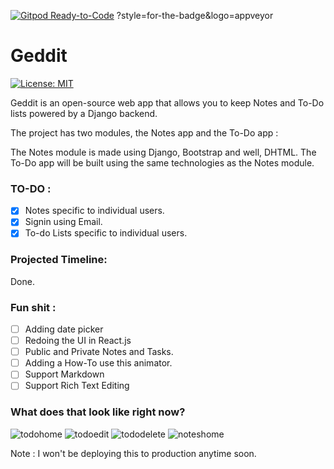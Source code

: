 [![Gitpod Ready-to-Code](https://img.shields.io/badge/Gitpod-Ready--to--Code-blue?logo=gitpod)](https://gitpod.io/#https://github.com/arthtyagi/geddit) 
?style=for-the-badge&logo=appveyor
# Geddit

[![License: MIT](https://img.shields.io/badge/License-MIT-yellow.svg)](https://opensource.org/licenses/MIT)

Geddit is an open-source web app that allows you to keep Notes and To-Do lists powered by a Django backend.

The project has two modules, the Notes app and the To-Do app : 

The Notes module is made using Django, Bootstrap and well, DHTML.
The To-Do app will be built using the same technologies as the Notes module.

### TO-DO :

- [X] Notes specific to individual users.
- [X] Signin using Email. 
- [X] To-do Lists specific to individual users.
### Projected Timeline:

Done.

### Fun shit :
 - [ ] Adding date picker
 - [ ] Redoing the UI in React.js
 - [ ] Public and Private Notes and Tasks.
 - [ ] Adding a How-To use this animator.
 - [ ] Support Markdown
 - [ ] Support Rich Text Editing
 
### What does that look like right now?

![todohome](https://user-images.githubusercontent.com/41021374/85363690-2665e300-b53f-11ea-830f-b86c31b38047.png)
![todoedit](https://user-images.githubusercontent.com/41021374/85363703-2d8cf100-b53f-11ea-9737-b3491978ace3.png)
![tododelete](https://user-images.githubusercontent.com/41021374/85363710-31207800-b53f-11ea-958c-ecd8ce99582f.png)
![noteshome](https://user-images.githubusercontent.com/41021374/85363711-3382d200-b53f-11ea-8af1-fafac6f02300.png)

Note : I won't be deploying this to production anytime soon.
